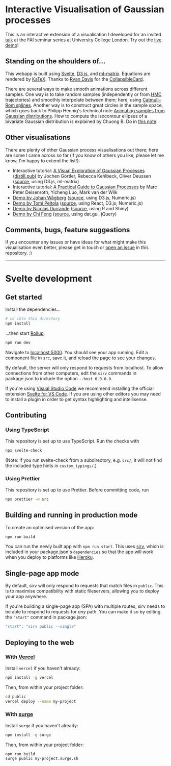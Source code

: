 # Interactive Visualisation of Gaussian processes

This is an interactive extension of a visualisation I developed for an invited [talk](https://www.youtube.com/watch?v=uq8VxqeHPj8) at the FAI seminar series at University College London. Try out the [live demo](http://infinitecuriosity.org/vizgp)!

## Standing on the shoulders of...

This webapp is built using [Svelte](https://svelte.dev/), [D3.js](https://d3js.org/), and [ml-matrix](https://github.com/mljs/matrix). Equations are rendered by [KaTeX](https://katex.org/). Thanks to [Ryan Davis](https://rdavis.io/articles/svelte_collapsible_card_component/) for the [CollapsibleCard](https://github.com/rsdavis/svelte-collapsible).

There are several ways to make smooth animations across different samples.
One way is to take random samples (independently or from [HMC](https://arxiv.org/abs/1206.1901) trajectories) and smoothly interpolate between them; here, using  [Catmull–Rom splines](https://en.wikipedia.org/wiki/Centripetal_Catmull%E2%80%93Rom_spline).
Another way is to construct great circles in the sample space, which goes back to Philipp Hennig's technical note [Animating samples from Gaussian distributions](http://mlss.tuebingen.mpg.de/2013/Hennig_2013_Animating_Samples_from_Gaussian_Distributions.pdf).
How to compute the isocontour ellipses of a bivariate Gaussian distribution is explained by Chuong B. Do in [this note](http://cs229.stanford.edu/section/gaussians.pdf).

## Other visualisations

There are plenty of other Gaussian process visualisations out there; here are some I came across so far (if you know of others you like, please let me know, I'm happy to extend the list!):

* Interactive tutorial: [A Visual Exploration of Gaussian Processes (distill.pub)](https://distill.pub/2019/visual-exploration-gaussian-processes/) by Jochen G&ouml;rtler, Rebecca Kehlbeck, Oliver Deussen ([source](https://github.com/distillpub/post%2d-visual-exploration-gaussian-processes), using D3.js, ml-matrix)
* Interactive tutorial: [A Practical Guide to Gaussian Processes](http://tinyurl.com/guide2gp) by Marc Peter Deisenroth, Yicheng Luo, Mark van der Wilk
* [Demo by Johan W&aring;gberg](http://smlbook.org/GP/) ([source](https://github.com/uu-sml/sml-book-page/tree/master/GP), using D3.js, Numeric.js)
* [Demo by Tomi Peltola](http://www.tmpl.fi/gp/) ([source](https://github.com/to-mi/gp-demo-js), using React, D3.js, Numeric.js)
* [Demo by Nicolas Durrande](https://durrande.shinyapps.io/gp_playground/) ([source](https://github.com/NicolasDurrande/shinyApps/tree/master/GP_playground), using R and Shiny)
* [Demo by Chi Feng](https://chi-feng.github.io/gp-demo/) ([source](https://github.com/chi-feng/gp-demo), using dat.gui, jQuery)

<!--
The following visualisations seem to no longer run out of the box:

* [Demo by Alex Y. Chan](https://gaussianprocess.herokuapp.com/) ([source](https://github.com/aybchan/gaussianprocess), using D3.js, math.js)
* Demo by Artem Artemev, run locally ([source](https://github.com/awav/interactive-gp), using Python, GPflow, holoviews/bokeh)
-->

## Comments, bugs, feature suggestions

If you encounter any issues or have ideas for what might make this visualisation even better, please get in touch or [open an issue](https://github.com/st--/interactive-gp-visualization/issues/new) in this repository. :)

---

# Svelte development

## Get started

Install the dependencies...

```bash
# cd into this directory
npm install
```

...then start [Rollup](https://rollupjs.org):

```bash
npm run dev
```

Navigate to [localhost:5000](http://localhost:5000). You should see your app running. Edit a component file in `src`, save it, and reload the page to see your changes.

By default, the server will only respond to requests from localhost. To allow connections from other computers, edit the `sirv` commands in package.json to include the option `--host 0.0.0.0`.

If you're using [Visual Studio Code](https://code.visualstudio.com/) we recommend installing the official extension [Svelte for VS Code](https://marketplace.visualstudio.com/items?itemName=svelte.svelte-vscode). If you are using other editors you may need to install a plugin in order to get syntax highlighting and intellisense.

## Contributing

### Using TypeScript

This repository is set up to use TypeScript.
Run the checks with
```bash
npx svelte-check
```
(Note: if you run svelte-check from a subdirectory, e.g. `src/`, it will not find the included type hints in `custom_typings/`.)

### Using Prettier

This repository is set up to use Prettier.
Before committing code, run
```bash
npx prettier -w src
```

## Building and running in production mode

To create an optimised version of the app:

```bash
npm run build
```

You can run the newly built app with `npm run start`. This uses [sirv](https://github.com/lukeed/sirv), which is included in your package.json's `dependencies` so that the app will work when you deploy to platforms like [Heroku](https://heroku.com).


## Single-page app mode

By default, sirv will only respond to requests that match files in `public`. This is to maximise compatibility with static fileservers, allowing you to deploy your app anywhere.

If you're building a single-page app (SPA) with multiple routes, sirv needs to be able to respond to requests for *any* path. You can make it so by editing the `"start"` command in package.json:

```js
"start": "sirv public --single"
```

## Deploying to the web

### With [Vercel](https://vercel.com)

Install `vercel` if you haven't already:

```bash
npm install -g vercel
```

Then, from within your project folder:

```bash
cd public
vercel deploy --name my-project
```

### With [surge](https://surge.sh/)

Install `surge` if you haven't already:

```bash
npm install -g surge
```

Then, from within your project folder:

```bash
npm run build
surge public my-project.surge.sh
```
